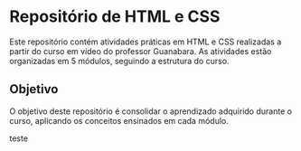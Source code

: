 # Repositório de HTML e CSS

Este repositório contém atividades práticas em HTML e CSS realizadas a partir do curso em vídeo do professor Guanabara. As atividades estão organizadas em 5 módulos, seguindo a estrutura do curso.

## Objetivo

O objetivo deste repositório é consolidar o aprendizado adquirido durante o curso, aplicando os conceitos ensinados em cada módulo.

teste

